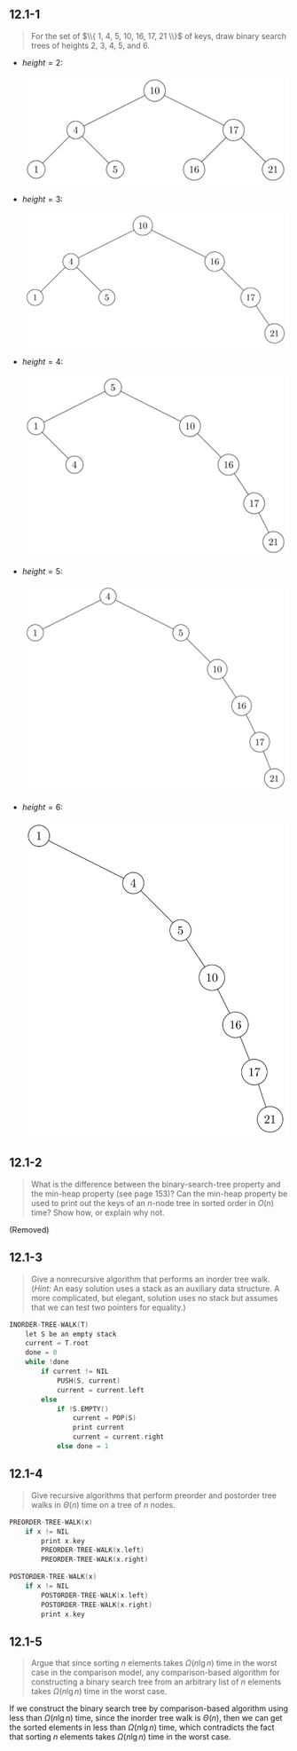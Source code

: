 ## 12.1-1

> For the set of $\\{ 1, 4, 5, 10, 16, 17, 21 \\}$ of keys, draw binary search trees of heights $2$, $3$, $4$, $5$, and $6$.

- $height = 2$:

    ![](../img/12.1-1-1.png)

- $height = 3$:

    ![](../img/12.1-1-2.png)

- $height = 4$:

    ![](../img/12.1-1-3.png)

- $height = 5$:

    ![](../img/12.1-1-4.png)

- $height = 6$:

    ![](../img/12.1-1-5.png)

## 12.1-2

> What is the difference between the binary-search-tree property and the min-heap property (see page 153)? Can the min-heap property be used to print out the keys of an $n$-node tree in sorted order in $O(n)$ time? Show how, or explain why not.

(Removed)

## 12.1-3

> Give a nonrecursive algorithm that performs an inorder tree walk. ($\textit{Hint:}$ An easy solution uses a stack as an auxiliary data structure. A more complicated, but elegant, solution uses no stack but assumes that we can test two pointers for equality.)

```cpp
INORDER-TREE-WALK(T)
    let S be an empty stack
    current = T.root
    done = 0
    while !done
        if current != NIL
            PUSH(S, current)
            current = current.left
        else
            if !S.EMPTY()
                current = POP(S)
                print current
                current = current.right
            else done = 1
```

## 12.1-4

> Give recursive algorithms that perform preorder and postorder tree walks in $\Theta(n)$ time on a tree of $n$ nodes.

```cpp
PREORDER-TREE-WALK(x)
    if x != NIL
        print x.key
        PREORDER-TREE-WALK(x.left)
        PREORDER-TREE-WALK(x.right)
```

```cpp
POSTORDER-TREE-WALK(x)
    if x != NIL
        POSTORDER-TREE-WALK(x.left)
        POSTORDER-TREE-WALK(x.right)
        print x.key
```

## 12.1-5

> Argue that since sorting $n$ elements takes $\Omega(n\lg n)$ time in the worst case in the comparison model, any comparison-based algorithm for constructing a binary search tree from an arbitrary list of $n$ elements takes $\Omega(n\lg n)$ time in the worst case.

If we construct the binary search tree by comparison-based algorithm using less than $\Omega(n\lg n)$ time, since the inorder tree walk is $\Theta(n)$, then we can get the sorted elements in less than $\Omega(n\lg n)$ time, which contradicts the fact that sorting $n$ elements takes $\Omega(n\lg n)$ time in the worst case.
